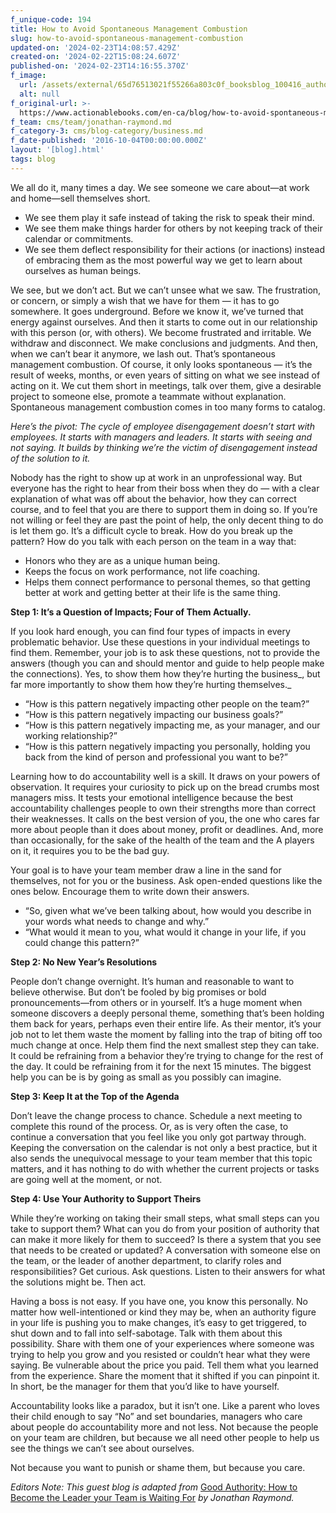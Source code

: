 ```yaml
---
f_unique-code: 194
title: How to Avoid Spontaneous Management Combustion
slug: how-to-avoid-spontaneous-management-combustion
updated-on: '2024-02-23T14:08:57.429Z'
created-on: '2024-02-22T15:08:24.607Z'
published-on: '2024-02-23T14:16:55.370Z'
f_image:
  url: /assets/external/65d76513021f55266a803c0f_booksblog_100416_author.jpeg
  alt: null
f_original-url: >-
  https://www.actionablebooks.com/en-ca/blog/how-to-avoid-spontaneous-management-combustion/
f_team: cms/team/jonathan-raymond.md
f_category-3: cms/blog-category/business.md
f_date-published: '2016-10-04T00:00:00.000Z'
layout: '[blog].html'
tags: blog
---
```


We all do it, many times a day. We see someone we care about—at work and home—sell themselves short.

*   We see them play it safe instead of taking the risk to speak their mind.
*   We see them make things harder for others by not keeping track of their calendar or commitments.
*   We see them deflect responsibility for their actions (or inactions) instead of embracing them as the most powerful way we get to learn about ourselves as human beings.

We see, but we don’t act. But we can’t unsee what we saw. The frustration, or concern, or simply a wish that we have for them — it has to go somewhere. It goes underground. Before we know it, we’ve turned that energy against ourselves. And then it starts to come out in our relationship with this person (or, with others). We become frustrated and irritable. We withdraw and disconnect. We make conclusions and judgments. And then, when we can’t bear it anymore, we lash out. That’s spontaneous management combustion. Of course, it only looks spontaneous — it’s the result of weeks, months, or even years of sitting on what we see instead of acting on it. We cut them short in meetings, talk over them, give a desirable project to someone else, promote a teammate without explanation. Spontaneous management combustion comes in too many forms to catalog.

_Here’s the pivot: The cycle of employee disengagement doesn’t start with employees. It starts with managers and leaders. It starts with seeing and not saying. It builds by thinking we’re the victim of disengagement instead of the solution to it._

Nobody has the right to show up at work in an unprofessional way. But everyone has the right to hear from their boss when they do — with a clear explanation of what was off about the behavior, how they can correct course, and to feel that you are there to support them in doing so. If you’re not willing or feel they are past the point of help, the only decent thing to do is let them go. It’s a difficult cycle to break. How do you break up the pattern? How do you talk with each person on the team in a way that:

*   Honors who they are as a unique human being.
*   Keeps the focus on work performance, not life coaching.
*   Helps them connect performance to personal themes, so that getting better at work and getting better at their life is the same thing.

**Step 1: It’s a Question of Impacts; Four of Them Actually.**

If you look hard enough, you can find four types of impacts in every problematic behavior. Use these questions in your individual meetings to find them. Remember, your job is to ask these questions, not to provide the answers (though you can and should mentor and guide to help people make the connections). Yes, to show them how they’re hurting the business_, but far more importantly to show them how they’re hurting themselves._

*   “How is this pattern negatively impacting other people on the team?”
*   “How is this pattern negatively impacting our business goals?”
*   “How is this pattern negatively impacting me, as your manager, and our working relationship?”
*   “How is this pattern negatively impacting you personally, holding you back from the kind of person and professional you want to be?”

Learning how to do accountability well is a skill. It draws on your powers of observation. It requires your curiosity to pick up on the bread crumbs most managers miss. It tests your emotional intelligence because the best accountability challenges people to own their strengths more than correct their weaknesses. It calls on the best version of you, the one who cares far more about people than it does about money, profit or deadlines. And, more than occasionally, for the sake of the health of the team and the A players on it, it requires you to be the bad guy.

Your goal is to have your team member draw a line in the sand for themselves, not for you or the business. Ask open-ended questions like the ones below. Encourage them to write down their answers.  

*   “So, given what we’ve been talking about, how would you describe in your words what needs to change and why.”
*   “What would it mean to you, what would it change in your life, if you could change this pattern?”

**Step 2: No New Year’s Resolutions**

People don’t change overnight. It’s human and reasonable to want to believe otherwise. But don’t be fooled by big promises or bold pronouncements—from others or in yourself. It’s a huge moment when someone discovers a deeply personal theme, something that’s been holding them back for years, perhaps even their entire life. As their mentor, it’s your job not to let them waste the moment by falling into the trap of biting off too much change at once. Help them find the next smallest step they can take. It could be refraining from a behavior they’re trying to change for the rest of the day. It could be refraining from it for the next 15 minutes. The biggest help you can be is by going as small as you possibly can imagine.

**Step 3: Keep It at the Top of the Agenda**

Don’t leave the change process to chance. Schedule a next meeting to complete this round of the process. Or, as is very often the case, to continue a conversation that you feel like you only got partway through. Keeping the conversation on the calendar is not only a best practice, but it also sends the unequivocal message to your team member that this topic matters, and it has nothing to do with whether the current projects or tasks are going well at the moment, or not.

**Step 4: Use Your Authority to Support Theirs**

While they’re working on taking their small steps, what small steps can you take to support them? What can you do from your position of authority that can make it more likely for them to succeed? Is there a system that you see that needs to be created or updated? A conversation with someone else on the team, or the leader of another department, to clarify roles and responsibilities? Get curious. Ask questions. Listen to their answers for what the solutions might be. Then act.

Having a boss is not easy. If you have one, you know this personally. No matter how well-intentioned or kind they may be, when an authority figure in your life is pushing you to make changes, it’s easy to get triggered, to shut down and to fall into self-sabotage. Talk with them about this possibility. Share with them one of your experiences where someone was trying to help you grow and you resisted or couldn’t hear what they were saying. Be vulnerable about the price you paid. Tell them what you learned from the experience. Share the moment that it shifted if you can pinpoint it. In short, be the manager for them that you’d like to have yourself.

Accountability looks like a paradox, but it isn’t one. Like a parent who loves their child enough to say “No” and set boundaries, managers who care about people do accountability more and not less. Not because the people on your team are children, but because we all need other people to help us see the things we can’t see about ourselves.

Not because you want to punish or shame them, but because you care.

_Editors Note: This guest blog is adapted from_ [Good Authority: How to Become the Leader your Team is Waiting For](https://www.amazon.com/Good-Authority-Become-Leader-Waiting/dp/1940858194/ref=cm_cr_arp_d_product_top?ie=UTF8) _by Jonathan Raymond._
